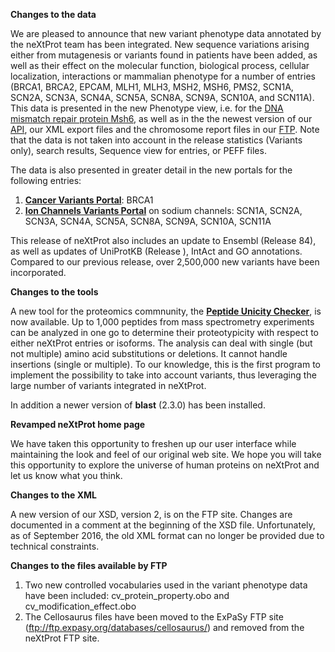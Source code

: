 **Changes to the data**

We are pleased to announce that new variant phenotype data annotated by the neXtProt team has been integrated. New sequence variations arising either from mutagenesis or variants found in patients have been added, as well as their effect on the molecular function, biological process, cellular localization, interactions or mammalian phenotype for a number of entries (BRCA1, BRCA2, EPCAM, MLH1, MLH3, MSH2, MSH6, PMS2, SCN1A, SCN2A, SCN3A, SCN4A, SCN5A, SCN8A, SCN9A, SCN10A, and SCN11A). This data is presented in the new Phenotype view, i.e. for the [DNA mismatch repair protein Msh6](http://www.nextprot.org/entry/NX_P52701/phenotypes), as well as in the the newest version of our [API](https://api.nextprot.org/), our XML export files and the chromosome report files in our [FTP](ftp://ftp.nextprot.org/pub/current_release/chr_reports/). Note that the data is not taken into account in the release statistics (Variants only), search results, Sequence view for entries, or PEFF files.

The data is also presented in greater detail in the new portals for the following entries:

1. **[Cancer Variants Portal](http://www.nextprot.org/portals/breast-cancer)**: BRCA1 
2. **[Ion Channels Variants Portal](http://www.nextprot.org/portals/navmut)** on sodium channels: SCN1A, SCN2A, SCN3A, SCN4A, SCN5A, SCN8A, SCN9A, SCN10A, SCN11A

This release of neXtProt also includes an update to Ensembl (Release 84), as well as updates of UniProtKB (Release ), IntAct and GO annotations. Compared to our previous release, over 2,500,000 new variants have been incorporated. 

**Changes to the tools**

A new tool for the proteomics commnunity, the **[Peptide Unicity Checker](http://www.nextprot.org/tools/unicity-checker)**, is now available. Up to 1,000 peptides from mass spectrometry experiments can be analyzed in one go to determine their proteotypicity with respect to either neXtProt entries or isoforms. The analysis can deal with single (but not multiple) amino acid substitutions or deletions. It cannot handle insertions (single or multiple). To our knowledge, this is the first program to implement the possibility to take into account variants, thus leveraging the large number of variants integrated in neXtProt.

In addition a newer version of **blast** (2.3.0) has been installed. 

**Revamped neXtProt home page**

We have taken this opportunity to freshen up our user interface while maintaining the look and feel of our original web site. We hope you will take this opportunity to explore the universe of human proteins on neXtProt and let us know what you think. 

**Changes to the XML**

A new version of our XSD, version 2, is on the FTP site. Changes are documented in a comment at the beginning of the XSD file. Unfortunately, as of September 2016, the old XML format can no longer be provided due to technical constraints.

**Changes to the files available by FTP**

1. Two new controlled vocabularies used in the variant phenotype data have been included: cv_protein_property.obo and cv_modification_effect.obo
2. The Cellosaurus files have been moved to the ExPaSy FTP site (ftp://ftp.expasy.org/databases/cellosaurus/) and removed from the neXtProt FTP site.
